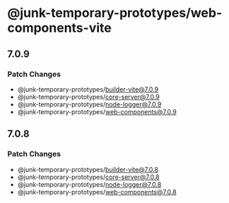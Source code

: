 # @junk-temporary-prototypes/web-components-vite

## 7.0.9

### Patch Changes

- @junk-temporary-prototypes/builder-vite@7.0.9
- @junk-temporary-prototypes/core-server@7.0.9
- @junk-temporary-prototypes/node-logger@7.0.9
- @junk-temporary-prototypes/web-components@7.0.9

## 7.0.8

### Patch Changes

- @junk-temporary-prototypes/builder-vite@7.0.8
- @junk-temporary-prototypes/core-server@7.0.8
- @junk-temporary-prototypes/node-logger@7.0.8
- @junk-temporary-prototypes/web-components@7.0.8
